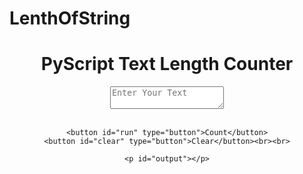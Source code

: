 # LenthOfString
<!doctype html>
<html lang="en">

<head>
  <meta charset="utf-8" />
  <meta name="viewport" content="width=device-width, initial-scale=1" />
  <title>PyScript Example</title>
  <link rel="stylesheet" href="https://pyscript.net/releases/2024.1.1/core.css" />
  <script type="module" src="https://pyscript.net/releases/2024.1.1/core.js"></script>
</head>

<body>
  <center>
    <h1>PyScript Text Length Counter</h1>
    <textarea id="input_text" placeholder="Enter Your Text"></textarea><br><br>

    <button id="run" type="button">Count</button>
    <button id="clear" type="button">Clear</button><br><br>

    <p id="output"></p>
  </center>

  <script type="py" id="pyscript">
    from js import document
    from pyodide.ffi import create_proxy  # ✅ Import create_proxy to prevent errors

    def clear(event):
        document.getElementById("input_text").value = ""
        document.getElementById("output").innerText = ""

    def count(event):
        text_value = document.getElementById("input_text").value
        text_length = len(text_value)
        document.getElementById("output").innerText = f"Length of String is: {text_length}"

    # ✅ Create proxies to avoid garbage collection issues
    count_proxy = create_proxy(count)
    clear_proxy = create_proxy(clear)

    # ✅ Attach event listeners using the proxies
    document.getElementById("run").addEventListener("click", count_proxy)
    document.getElementById("clear").addEventListener("click", clear_proxy)
  </script>
</body>

</html>
